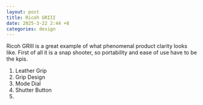 ```yaml
---
layout: post
title: Ricoh GRIII
date: 2025-3-22 2:44 +0
categories: design
---
```

Ricoh GRIII is a great example of what phenomenal product clarity looks like. First of all it is a snap shooter, so portability and ease of use have to be the kpis.


1. Leather Grip
2. Grip Design
3. Mode Dial
4. Shutter Button
5. 